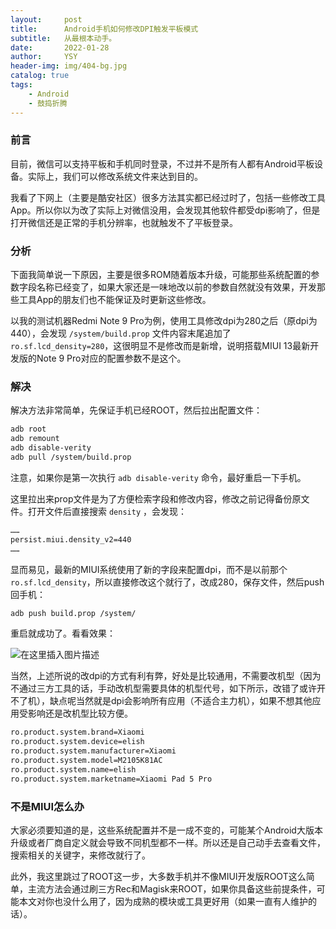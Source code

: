 ```yaml
---
layout:     post
title:      Android手机如何修改DPI触发平板模式
subtitle:   从最根本动手。
date:       2022-01-28
author:     YSY
header-img: img/404-bg.jpg
catalog: true
tags:
    - Android
    - 鼓捣折腾
---
```


### 前言

目前，微信可以支持平板和手机同时登录，不过并不是所有人都有Android平板设备。实际上，我们可以修改系统文件来达到目的。

我看了下网上（主要是酷安社区）很多方法其实都已经过时了，包括一些修改工具App。所以你以为改了实际上对微信没用，会发现其他软件都受dpi影响了，但是打开微信还是正常的手机分辨率，也就触发不了平板登录。

### 分析

下面我简单说一下原因，主要是很多ROM随着版本升级，可能那些系统配置的参数字段名称已经变了，如果大家还是一味地改以前的参数自然就没有效果，开发那些工具App的朋友们也不能保证及时更新这些修改。

以我的测试机器Redmi Note 9 Pro为例，使用工具修改dpi为280之后（原dpi为440），会发现 `/system/build.prop` 文件内容末尾追加了 `ro.sf.lcd_density=280`，这很明显不是修改而是新增，说明搭载MIUI 13最新开发版的Note 9 Pro对应的配置参数不是这个。

### 解决

解决方法非常简单，先保证手机已经ROOT，然后拉出配置文件：

```bash
adb root
adb remount
adb disable-verity
adb pull /system/build.prop
```

注意，如果你是第一次执行 `adb disable-verity` 命令，最好重启一下手机。

这里拉出来prop文件是为了方便检索字段和修改内容，修改之前记得备份原文件。打开文件后直接搜索 `density` ，会发现：

```bash
……
persist.miui.density_v2=440
……
```

显而易见，最新的MIUI系统使用了新的字段来配置dpi，而不是以前那个 `ro.sf.lcd_density`，所以直接修改这个就行了，改成280，保存文件，然后push回手机：

```bash
adb push build.prop /system/
```

重启就成功了。看看效果：

![在这里插入图片描述](https://imgconvert.csdnimg.cn/667b993406aa418996a27f2422f7df37.png)

当然，上述所说的改dpi的方式有利有弊，好处是比较通用，不需要改机型（因为不通过三方工具的话，手动改机型需要具体的机型代号，如下所示，改错了或许开不了机），缺点呢当然就是dpi会影响所有应用（不适合主力机），如果不想其他应用受影响还是改机型比较方便。

```bash
ro.product.system.brand=Xiaomi
ro.product.system.device=elish
ro.product.system.manufacturer=Xiaomi
ro.product.system.model=M2105K81AC
ro.product.system.name=elish
ro.product.system.marketname=Xiaomi Pad 5 Pro
```

### 不是MIUI怎么办

大家必须要知道的是，这些系统配置并不是一成不变的，可能某个Android大版本升级或者厂商自定义就会导致不同机型都不一样。所以还是自己动手去查看文件，搜索相关的关键字，来修改就行了。

此外，我这里跳过了ROOT这一步，大多数手机并不像MIUI开发版ROOT这么简单，主流方法会通过刷三方Rec和Magisk来ROOT，如果你具备这些前提条件，可能本文对你也没什么用了，因为成熟的模块或工具更好用（如果一直有人维护的话）。
